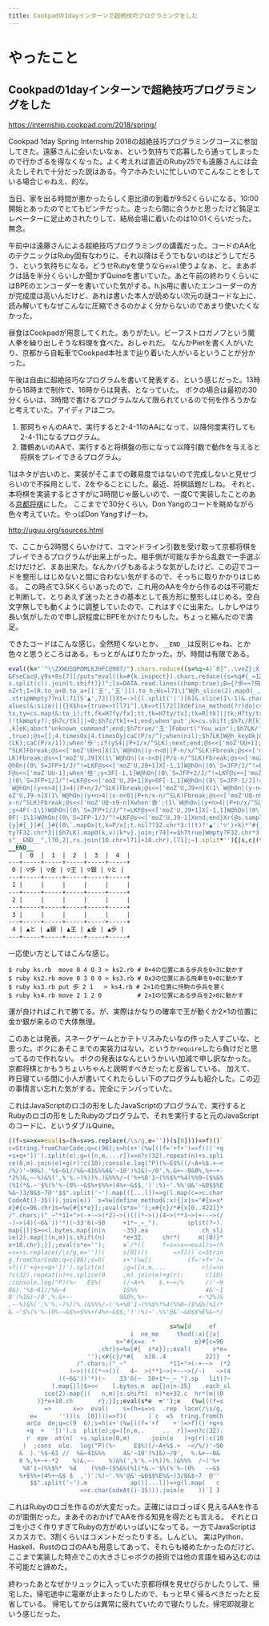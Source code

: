 ```yaml
---
title: Cookpadの1dayインターンで超絶技巧プログラミングをした
---
```


# やったこと

## Cookpadの1dayインターンで超絶技巧プログラミングをした

https://internship.cookpad.com/2018/spring/

Cookpad 1day Spring Internship 2018の超絶技巧プログラミングコースに参加してきた。遠藤さんに会いたいなぁ、という気持ちで応募したら通ってしまったので行かざるを得なくなった。よく考えれば直近のRuby25でも遠藤さんには会えたしそれで十分だった説はある。今アホみたいに忙しいのでこんなことをしている場合じゃねえ、的な。

当日、家を出る時間が悪かったらしく恵比須の到着が9:52くらいになる。10:00開始とあったのでとてもピンチだった。走ったら間に合うかと思ったけど鈍足エレベーターに足止めされたりして、結局会場に着いたのは10:01くらいだった。無念。

午前中は遠藤さんによる超絶技巧プログラミングの講義だった。コードのAA化のテクニックはRuby固有なわりに、それ以降はそうでもないのはどうしてだろう、という気持ちになる。どうせRubyを使うなら`eval`使うよなぁ、と。まあボクは話を半分くらいしか聞かずQuineを書いていた。あと午前の終わりくらいにはBPEのエンコーダーを書いていた気がする。h.js用に書いたエンコーダーの方が完成度は高いんだけど、あれは書いた本人が読めない次元の謎コードな上に、読み解いてもなぜこんなに圧縮できるのかよく分からないのであまり使いたくなかった。

昼食はCookpadが用意してくれた。ありがたい。ビーフストロガノフという魔人拳を繰り出しそうな料理を食べた。おしゃれだ。
なんかPietを書く人がいたり、京都から自転車でCookpad本社まで辿り着いた人がいるということが分かった。

午後は自由に超絶技巧なプログラムを書いて発表する、という感じだった。13時から16時まで制作で、16時からは発表、となっていた。
ボクの場合は最初の30分くらいは、3時間で書けるプログラムなんて限られているので何を作ろうかなと考えていた。アイディアは二つ。

  1. 那珂ちゃんのAAで、実行すると2-4-11のAAになって、以降何度実行しても2-4-11になるプログラム。
  2. 雛鶴あいのAAで、実行すると将棋盤の形になって以降引数で動作を与えると将棋をプレイできるプログラム。

1はネタが古いのと、実装がそこまでの難易度ではないので完成しないと見せづらいので不採用として、2をやることにした。最近、将棋話題だしね。
それと、本将棋を実装するとさすがに3時間じゃ厳しいので、一度Cで実装したことのある[京都将棋](https://ja.wikipedia.org/wiki/京都将棋)にした。
ここまでで30分くらい。Don Yangのコードを眺めながら色々考えていた。やっぱDon Yangすげーわ。

http://uguu.org/sources.html

で、ここから2時間くらいかけて、コマンドライン引数を受け取って京都将棋をプレイできるプログラムが出来上がった。相手側が可能な手から乱数で一手選ぶだけだけど、まあ出来た。なんかバグもあるような気がしたけど、この辺でコードを整形しはじめないと間に合わない気がするので、そっちに取りかかりはじめる。
この時点で3.5Kくらいあったので、これ用のAAを今から作るのは不可能だと判断して、とりあえず迷ったときの基本として長方形に整形しはじめる。空白文字無しでも動くように調整していたので、これはすぐに出来た。しかしやはり長い気がしたので申し訳程度にBPEをかけたりもした。ちょっと縮んだので満足。

できたコードはこんな感じ。全然短くないとか、`__END__`は反則じゃね、とか色々と思うところはある。もっとがんばりたかった。が、時間は有限である。

```ruby
eval((k="`^\\ZXWUSQPOMLKJHFC@987/").chars.reduce((s=%q~4)`0]^..\veZ};X.eWQ9U==S,xQHMP{|O7yMfaLlCK8nJ$pH&
&FseCac@,y9x+8s[7][/puts"eval((k=#{k.inspect}).chars.reduce((s=%q#{_=126.chr}#{s}#{_}).split*'')Os,c|(t=
s.split(c)).join(t.shift)})";ls=DATA.read.lines(chomp:true);B={?歩=>?飛,?金=>?桂,?銀=>?角,?と=>?香XR=B.i
nZrt;I=(R.to_a+B.to_a+[['王','王']]).to_h;Hs=l71\1^W@h_slice(2).mapO(_,l)|lFl.split('|')[1,5].mapOs|[71]
.stripWmpty??nil:71]S'▲',72]]}Xt=->l{l.split('|')[6]&.slice(1\-1)&.chars&.group_by(&:itClf)&.transform_v
alues(&:size)||{}X$hs={true=>t[l71^],LK=>t[l72]]Xdefine_method(?r)do|cs,c|caC(cs.shift);when'moZ';fx,fy,
tx,ty=cs.map(&:to_i);ft,fk=H7fy/fx];tt,tk=H7ty/tx];tk=R[tk]||tk;H7ty/tx]=[ft,I[fk]];H7fy/fx]=[nil,""];if
(!tkWmpty?);$h7c/tk]||=0;$h7c/tk]+=1;end;when'put';k=cs.shift;$h7c/R[k]||k]-=1;x9=cs.map(&:to_i);P/x]=[c
,k]eK;abort"unknown_command";end;$h7true/'王']Fabort("You_win");$h7LK/'王']Fabort("You_loC\");end;r(ARGV
,true);@s=[];4.timesOx|4.timesOy|caC(P/x/^);when(nil);$h7LK]W@h_keyOk|@s<<['put',kU]<<['put',B[k]U]Xwhen
(LK);caC(P/x/1]);when'歩';if(yS4||P+1/x/^SLK);next;end;@s<<['moZ'UU+1];when'飛';(1\`W@hOn|(y+n>4||P+n/x/
^SLK)Fbreak;@s<<['moZ'UU+n]X(1\`W@hOn|(y-n<0||P-n/x/^SLK)Fbreak;@s<<['moZ'UU-n]X(1\`W@hOn|(J>4||P/x-n/^S
LK)Fbreak;@s<<['moZ'U,J9]X(1\`W@hOn|(x-n<0||P/x-n/^SLK)Fbreak;@s<<['moZ'UQ-n9]Xwhen'金','と';y<4F(-1\1)W
@hOn|(0\`S=JFP+1/J/^!=LKF@s<<['moZ'U,J9+1]X[-1,1]W@hOn|(0\`S=JFP/J/^!=LKF@s<<['moZ'U,J9]Xy>0FP-1/x/^!=LK
F@s<<['moZ'UU-1];when'桂';y<3F[-1,1]W@hOn|(0\`S=JFP+2/J/^!=LKF@s<<['moZ'U,J9+2]Xwhen'銀';y<4F(-1\1)W@hOn
|(0\`S=JFP+1/J/^!=LKF@s<<['moZ'U,J9+1]Xy>0F[-1,1]W@hOn|(0\`S=JFP-1/J]!=LKF@s<<['moZ'U,J9-1]Xwhen'角';(1\
`W@hOn|(y+n>4||J>4||P+n/J/^SLK)Fbreak;@s<<['moZ'U,J9+n]X(1\`W@hOn|(y-n<0||J>4||P-n/J/^SLK)Fbreak;@s<<['m
oZ'U,J9-n]X(1\`W@hOn|(y+n>4||x-n<0||P+n/x-n/^SLK)Fbreak;@s<<['moZ'UQ-n9+n]X(1\`W@hOn|(y-n<0||x-n<0||P-n/
x-n/^SLK)Fbreak;@s<<['moZ'UQ-n9-n]Xwhen'香';(1\`W@hOn|(y+n>4||P+n/x/^SLK)Fbreak;@s<<['moZ'UU+n]Xwhen'王'
;y<4F(-1\1)W@hOn|(0\`S=JFP+1/J/^!=LKF@s<<['moZ'U,J9+1]X[-1,1]W@hOn|(0\`S=JFP/J/^!=LKF@s<<['moZ'U,J9]Xy!=
0F(-1\1)W@hOn|(0\`S=JFP-1/J/^!=LKF@s<<['moZ'U,J9-1]Xend;end}Xr(@s.sample,LK);rs=(0\`.mapOy|"#{_=32.chr}#
{y}#{_}|#{_}#{(0\`.mapOx|t,k=P/x];t.nil??32.chr*3:((t)?'▲':'▽')+k}*"#{_}|#{_}"}#{_}|#{_}"Xr7^+=$h7LK]Wmp
ty?F32.chr*3||$h7LK].mapO(k,v)|k*v}.join;r74]+=$h7true]Wmpty?F32.chr*3||$h7true].mapO(k,v)|k*v}.join;put
s"__END__",l70,2],rs.join(10.chr+l71]+10.chr),l71];~).split*''){|s,c|(t=s.split(c)).join(t.shift)})
__END__
   |  0  |  1  |  2  |  3  |  4  |
---+-----+-----+-----+-----+-----+
 0 | ▽歩 | ▽金 | ▽王 | ▽銀 | ▽と |
---+-----+-----+-----+-----+-----+
 1 |     |     |     |     |     |
---+-----+-----+-----+-----+-----+
 2 |     |     |     |     |     |
---+-----+-----+-----+-----+-----+
 3 |     |     |     |     |     |
---+-----+-----+-----+-----+-----+
 4 | ▲と | ▲銀 | ▲王 | ▲金 | ▲歩 |
---+-----+-----+-----+-----+-----+
```

一応使い方としてはこんな感じ。

```console
$ ruby ks.rb  move 0 4 0 3 > ks2.rb # 0×4の位置にある歩兵を0×3に動かす
$ ruby ks2.rb move 0 3 0 0 > ks3.rb # 0x3の位置にある飛車を0×0に動かす
$ ruby ks3.rb put 歩 2 1   > ks4.rb # 2×1の位置に持駒の歩兵を置く
$ ruby ks4.rb move 2 1 2 0          # 2×1の位置にある歩兵を2×0に動かす
```

運が良ければこれで勝てる。が、実際はかなりの確率で王が動くか2×1の位置に金か銀が来るので大体無理。

このあとは発表。スネークゲームとかテトリスみたいなの作った人すごいな、と思った。ボクにあそこまでの実装力はない。というか`require`したら負けだと思ってるので作れない。
ボクの発表はなんというかいい加減で申し訳なかった。京都将棋とかもうちょいちゃんと説明すべきだったと反省している。
加えて、昨日寝ている間に小人が書いてくれたらしい下のプログラムも紹介した。この辺の事情言い忘れた気がする。完全にテンパっていた。

これはJavaScriptのロゴの形をしたJavaScriptのプログラムで、実行するとRubyのロゴの形をしたRubyのプログラムで、それを実行すると元のJavaScriptのコードに、というダブルQuine。

```javascript
((f=s=>x=>eval(s=(h=s=>s.replace(/\s/g,e=''))(s[0])))=>f)()`
c=String.fromCharCode;q=c(96);s=h(x+'(%w[((f='+f+')=>f)()'+q
+s+q+'])').split(e);g=([n,m,...r])=>n?c(32).repeat(n)+s.spli
ce(0,m).join(e)+g(r):c(10);console.log("P)(%~E$%((/~A+%$.+~<
/%/)'~90&).'%$~61//%&~41&%%4&'~10')%1&)~/0',%.&+~-0&0%,%+~+-
*2%)&,~-%)&%(',%'%.~)%))%.)&%%%/~('%+%8'1~(%%$%*%4(%%0~($%&%
(%1(*&.~'$%(%'%-(0%-~&$%+$%%+(4%+~&$$,')':%)~'.%%'@&'~&0$$%E
%&~)3/8&$~7@''$$".split('~').map(([...l])=>g(l.map(c=>c.char
CodeAt()-35))).join(e))``s=%w[define_method(:x){|x|s="#{x=x*
e}#{c=96.chr}s=%w[#{s*e}];;eval(s*e='');x#{c}/*#{x[0..422]}*
/".chars;("_~"*11+">(-+-~>(*2)~>()(((*~>()(4~>(**1~>(+--~>(/
-)~>(4)(~6&'))'*)(~33'6(~50     +1*~_~_").        split(?~).
map{|l|$><<l.bytes.map{|n|n     -35}.ea               ch_sli
ce(2).map{|(n,m)|s.shift(n)     *e+32.     chr*(     m||0)}*
e+10.chr};}];;eval(s*e='');     x`/*((     f=s=>x=>eval(s=(h
=s=>s.replace(/\s/g,e=''))(     s[0])))       =>f)()`c=Strin
g.fromCharCode;q=c(96);s=h(     x+'(%w[(          (f='+f+')=
>f)()'+q+s+q+'])').split(e)     ;g=([n,m,...          r])=>n
?c(32).repeat(n)+s.splice(0     ,m).join(e)+g(r):      c(10)
;console.log("P)(%~   E$%(      (/~A+%    $.+~</%      /)'~9
0&).'%$~61//%&~4                1&%%                   4&'~1
0')%1&)~/0',%.&+~-             0&0%,%+~              +-*2%)&
,~-%)&%(',%'%.~)%))%.)&%%%/~('%+%8'1~(%%$%*%4(%%0~($%&%(%1(*
&.~'$%(%'%-(0%-~&$%+$%%+(4%+~&$$,')':%)~'.%%'@&'~&0$$%E%&~*/
```

```ruby
                                             s=%w[d     ef
                                  i  ne_me     thod(:x){|x|
                              s="#{x=x  *           e}#{c=96
                         .chr}s=%w[#{  s*e}];;eval(      s*e=
                      '');x#{c}/*#{   x[0..4           22]}  *
                   /".chars;("_~"            *11+">(-+-~>  (*2
                 )~>()(((*~>()(   4~  >(**1~>(+--~>(/-)   ~>(4
              )(~6&'))'*)(~    33'6(~  50+1*~_~_").sp   lit(?~
            ).map{|l|$><<    l.bytes.m  ap{|n|n-35}   .each_sl
          ice(2).map{|(   n,m)|s.shift(  n)*e+32.c  hr*(m||0
        )}*e+10.ch       r};}];;eval(s*e  ='');x   (%w[((f=s
          =>      x=>  eval(    s=(h=s=>s  .rep  lace(/\s/g,
      e=      ''))(s  [0])))=>f)(      )`c  =S  tring.fromCh
     arCo  de;q=c(9  6);s=h(x+'(%w[((f='+f    +')=>f)()'+q+s
     +q  +  '])').s  plit(e);g=([n,m,.     ..  r])=>n?c(32).
     r  epe  at(n)  +s.splice(0,m)     .join(e   )+g(r):c(10
    )  ;cons  ole.  log("P)(%~     E$%((/~A+%$.+  ~</%/)'~90
   &  ).'%$~61 //  %&~41&%%     4&'~10')%1&)~/0',  %.&+~-0&
   0 %,%+~+-*2    %)&,~-    %)&%(',%'%.~)%))%.)&%%%  /~('%+
    %8'1~(%%$%*  %4    (%%0~($%&%(%1(*&.~'$%(%'%-(0%   -~&$
   %+$%%+(4%+~&$ $  ,')':%)~'.%%'@&'~&0$$%E%&~)3/8&$~7  @''
      $$".split('~').m            ap(([...l])=>g(l.map(   c
                    =>c.charCodeAt()-35))).join(e    ))`] )
```

これはRubyのロゴを作るのが大変だった。正確にはロゴっぽく見えるAAを作るのが面倒だった。まあそのおかげでAAを作る知見を得たとも言える。
それとロゴを小さく作りすぎてRubyの方がめいっぱいになってる。一方でJavaScriptはスカスカで、3割くらいはコメントだったりする。しんどい。
実はPython、Haskell、RustのロゴのAAも用意してあって、それらも絡めたかったのだけど、ここまで実装した時点でこの大きさじゃボクの技術では他の言語を組み込むのは不可能だと諦めた。

終わったあとなぜかリュックに入っていた京都将棋を見せびらかしたりして、帰宅した。帰宅途中に電車が止まったりしたので、もっと早く帰るべきだったと反省している。
帰宅してからは異常に疲れていたので寝たりした。帰宅即就寝という感じだった。
